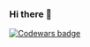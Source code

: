 ### Hi there 👋

<!--
**Nephandus/Nephandus** is a ✨ _special_ ✨ repository because its `README.md` (this file) appears on your GitHub profile.

Here are some ideas to get you started:

- 🔭 I’m currently working on ...
- 🌱 I’m currently learning ...
- 👯 I’m looking to collaborate on ...
- 🤔 I’m looking for help with ...
- 💬 Ask me about ...
- 📫 How to reach me: ...
- 😄 Pronouns: ...
- ⚡ Fun fact: ...
-->
<a href="https://www.codewars.com/users/Nephandus">
  <img alt="Codewars badge" src="https://www.codewars.com/users/Nephandus/badges/large">
<a/>
